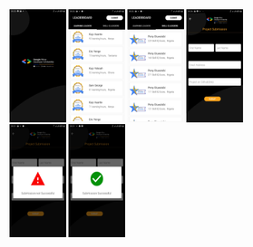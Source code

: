  <div style="display:inline-block">
 <img src="shots/1.jpg" width=100 height=200>
 <img src="shots/2.jpg" width=100 height=200>
 <img src="shots/3.jpg" width=100 height=200>
 <img src="shots/4.jpg" width=100 height=200>
 <img src="shots/5.jpg" width=100 height=200>
 <img src="shots/7.jpg" width=100 height=200>
 <div>
